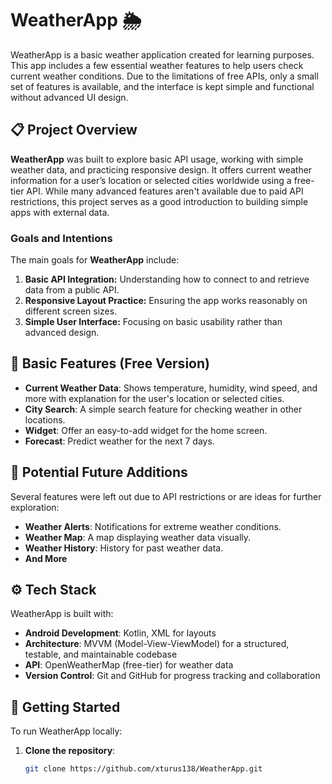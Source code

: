 # WeatherApp 🌦️

WeatherApp is a basic weather application created for learning purposes. This app includes a few essential weather features to help users check current weather conditions. Due to the limitations of free APIs, only a small set of features is available, and the interface is kept simple and functional without advanced UI design. 

## 📋 Project Overview

**WeatherApp** was built to explore basic API usage, working with simple weather data, and practicing responsive design. It offers current weather information for a user’s location or selected cities worldwide using a free-tier API. While many advanced features aren't available due to paid API restrictions, this project serves as a good introduction to building simple apps with external data.

### Goals and Intentions

The main goals for **WeatherApp** include:

1. **Basic API Integration:** Understanding how to connect to and retrieve data from a public API.
2. **Responsive Layout Practice:** Ensuring the app works reasonably on different screen sizes.
3. **Simple User Interface:** Focusing on basic usability rather than advanced design.

## 🔑 Basic Features (Free Version)

- **Current Weather Data**: Shows temperature, humidity, wind speed, and more with explanation for the user's location or selected cities.
- **City Search**: A simple search feature for checking weather in other locations.
- **Widget**:  Offer an easy-to-add widget for the home screen.
- **Forecast**: Predict weather for the next 7 days.

## 🚧 Potential Future Additions

Several features were left out due to API restrictions or are ideas for further exploration:

- **Weather Alerts**: Notifications for extreme weather conditions.
- **Weather Map**: A map displaying weather data visually.
- **Weather History**: History for past weather data.
- **And More**

## ⚙️ Tech Stack

WeatherApp is built with:

- **Android Development**: Kotlin, XML for layouts
- **Architecture**: MVVM (Model-View-ViewModel) for a structured, testable, and maintainable codebase
- **API**: OpenWeatherMap (free-tier) for weather data
- **Version Control**: Git and GitHub for progress tracking and collaboration

## 📝 Getting Started

To run WeatherApp locally:

1. **Clone the repository**:
   ```bash
   git clone https://github.com/xturus138/WeatherApp.git
